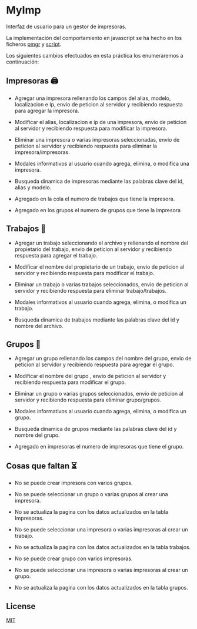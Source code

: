 # MyImp

Interfaz de usuario para un gestor de impresoras.

La implementación del comportamiento en javascript se ha hecho en los ficheros [pmgr](https://github.com/fschiavoni/MyImp/blob/main/js/pmgr.js) y [script](https://github.com/fschiavoni/MyImp/blob/main/js/script.js).

Los siguientes cambios efectuados en esta práctica los enumeraremos a continuación:


## Impresoras 🖨️

- Agregar una impresora rellenando los campos del alias, modelo, localizacion e Ip, envio de peticion al servidor
  y recibiendo respuesta para agregar la impresora.

- Modificar el alias, localizacion e ip de una impresora, envio de peticion al servidor y recibiendo respuesta
  para modificar la impresora.

- Eliminar una impresora o varias impresoras seleccionadas, envio de peticion al servidor y recibiendo respuesta
  para eliminar la impresora/impresoras.

- Modales informativos al usuario cuando agrega, elimina, o modifica una impresora.

- Busqueda dinamica de impresoras mediante las palabras clave del id, alias y modelo.

- Agregado en la cola el numero de trabajos que tiene la impresora.

- Agregado en los grupos el numero de grupos que tiene la impresora



## Trabajos 📁

- Agregar un trabajo seleccionando el archivo y rellenando el nombre del propietario del trabajo, envio de peticion al servidor y recibiendo respuesta para agregar el trabajo.

-  Modificar el nombre del propietario de un trabajo, envio de peticion al servidor y recibiendo respuesta para modificar el trabajo.

- Eliminar un trabajo o varias trabajos seleccionados, envio de peticion al servidor y recibiendo respuesta para eliminar trabajo/trabajos.

- Modales informativos al usuario cuando agrega, elimina, o modifica un trabajo.

- Busqueda dinamica de trabajos mediante las palabras clave del id y nombre del archivo.


## Grupos 👫

- Agregar un grupo rellenando los campos del nombre del grupo, envio de peticion al servidor y recibiendo respuesta para agregar el grupo.

- Modificar el nombre del grupo , envio de peticion al servidor y recibiendo respuesta para modificar el grupo.

- Eliminar un grupo o varias grupos seleccionados, envio de peticion al servidor y recibiendo respuesta para eliminar grupo/grupos.

- Modales informativos al usuario cuando agrega, elimina, o modifica un grupo.

- Busqueda dinamica de grupos mediante las palabras clave del id y nombre del grupo.

- Agregado en impresoras el numero de impresoras que tiene el grupo.

## Cosas que faltan ⏳

- No se puede crear impresora con varios grupos.

- No se puede seleccionar un grupo o varias grupos al crear una impresora.

- No se actualiza la pagina con los datos actualizados en la tabla Impresoras.

- No se puede seleccionar una impresora o varias impresoras al crear un trabajo.

- No se actualiza la pagina con los datos actualizados en la tabla trabajos.

- No se puede crear grupo con varios impresoras.

- No se puede seleccionar una impresora o varias impresoras al crear un grupo.

- No se actualiza la pagina con los datos actualizados en la tabla grupos.



## License
[MIT](https://choosealicense.com/licenses/mit/)
